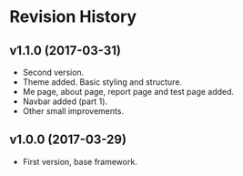 Revision History
=======================

v1.1.0 (2017-03-31)
-----------------------
* Second version.
* Theme added. Basic styling and structure.
* Me page, about page, report page and test page added.
* Navbar added (part 1).
* Other small improvements.

v1.0.0 (2017-03-29)
-----------------------
* First version, base framework.
